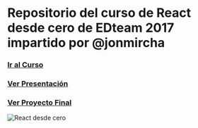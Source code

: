 # Repositorio del curso de React desde cero de EDteam 2017 impartido por @jonmircha

### [Ir al Curso](http://ed.team/cursos/react)

### [Ver Presentación](http://jonmircha.github.io/edreact2017)

### [Ver Proyecto Final](http://jonmircha.github.io/edteam-cursos-react)

![React desde cero](https://ed.team/sites/default/files/styles/large/public/courses/images/react-poster_0.jpg?itok=iDcHgiYQ)